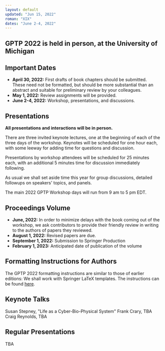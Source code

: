 ```yaml
---
layout: default
updated: "Jun 15, 2022"
roman: "XIX"
dates: "June 2-4, 2022"
---
```


## GPTP 2022 is held in person, at the University of Michigan


## Important Dates

- **April 30, 2022:** First drafts of book chapters should be submitted. These need not be formatted, but should be more substantial than an abstract and suitable for preliminary review by your colleagues.
- **May 1, 2022:** Review assignments will be provided.
- **June 2-4, 2022:** Workshop, presentations, and discussions.

## Presentations
**All presentations and interactions will be in person.**

There are three invited keynote lectures, one at the beginning of each of the three days of the workshop. Keynotes will be scheduled for one hour each, with some
leeway for adding time for questions and discussion. 

Presentations by workshop attendees will be scheduled for 25 minutes each, with an additional 5 minutes time for discussion immediately following.

As usual we shall set aside time this year for group discussions, detailed followups on speakers' topics, and panels.

The main 2022 GPTP Workshop days will run from 9 am to 5 pm EDT. 

## Proceedings Volume

- **June, 2022:** In order to minimize delays with the book coming out of the workshop, we ask contributors to provide their friendly review in writing to the authors of papers they reviewed.  
- **August 1, 2022:** Revised papers are due.
- **September 1, 2022:** Submission to Springer Production
- **February 1, 2023:** Anticipated date of publication of the volume

## Formatting Instructions for Authors

The GPTP 2022 formatting instructions are similar to those of earlier editions: We shall work with Springer LaTeX templates. The instructions can be found [here](https://github.com/banzhaf/GPTP-2021-Chapter-Formatting).



## Keynote Talks

Susan Stepney, "Life as a Cyber-Bio-Physical System"
Frank Crary, TBA
Craig Reynolds, TBA

## Regular Presentations 

TBA
